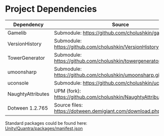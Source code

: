 # Project Dependencies

| **Dependency**       | **Source**                                                                 |
|----------------------|----------------------------------------------------------------------------|
| Gamelib              | Submodule: https://github.com/cholushkin/gamelib.git                       |
| VersionHistory       | Submodule: https://github.com/cholushkin/VersionHistory.git                |
| TowerGenerator       | Submodule: https://github.com/cholushkin/towergenerator.git                |
| umoonsharp           | Submodule: https://github.com/cholushkin/umoonsharp.git                    |
| uconsole             | Submodule: https://github.com/cholushkin/uconsole.git                      |
| NaughtyAttributes    | UPM (fork): https://github.com/cholushkin/NaughtyAttributes.git#upm        |
| Dotween 1.2.765      | Source files: https://dotween.demigiant.com/download.php                   |


Standard packages could be found here:  [Unity/Quantra/packages/manifest.json](./Unity/Quantra/Packages/manifest.json)
